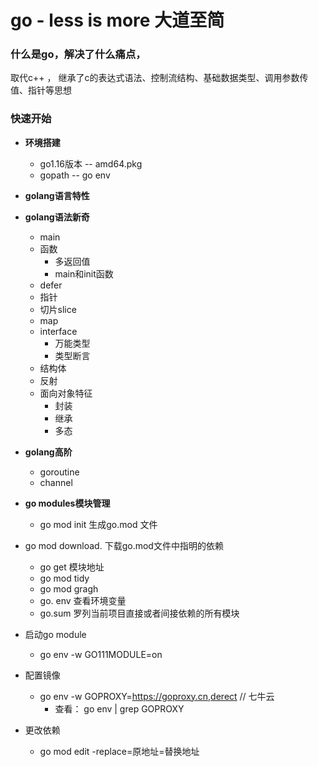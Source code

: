 # go  - less is more 大道至简

### 什么是go，解决了什么痛点，

取代c++  ， 继承了c的表达式语法、控制流结构、基础数据类型、调用参数传值、指针等思想

### 快速开始

- **环境搭建**

  - go1.16版本  -- amd64.pkg
  - gopath -- go env

- **golang语言特性**

- **golang语法新奇**

  - main
  - 函数
    - 多返回值
    - main和init函数
  - defer
  - 指针
  - 切片slice
  - map
  - interface
    - 万能类型
    - 类型断言
  - 结构体
  - 反射
  - 面向对象特征
    - 封装
    - 继承
    - 多态

- **golang高阶**

  - goroutine
  - channel

- **go modules模块管理**

  - go mod init    生成go.mod 文件
- go mod download.    下载go.mod文件中指明的依赖
    - go get 模块地址
  - go mod tidy
  - go mod gragh
  - go. env   查看环境变量
  - go.sum  罗列当前项目直接或者间接依赖的所有模块
  
- 启动go module

  - go env -w GO111MODULE=on

- 配置镜像

  - go env -w GOPROXY=https://goproxy.cn,derect // 七牛云
    -  查看： go env | grep GOPROXY

- 更改依赖

  - go mod edit -replace=原地址=替换地址

  

  

